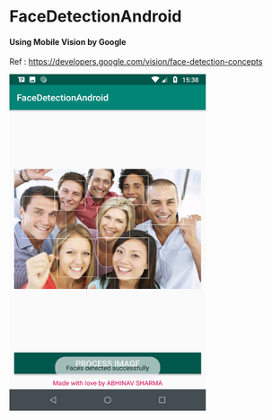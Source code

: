 # FaceDetectionAndroid

#### Using Mobile Vision by Google
Ref : https://developers.google.com/vision/face-detection-concepts

<img src=https://github.com/AbhinavSharma24/FaceDetectionAndroid/blob/master/FaceDetection%20ScreenShots/Screenshot_20200526-153824.png height=600px width=350px>
